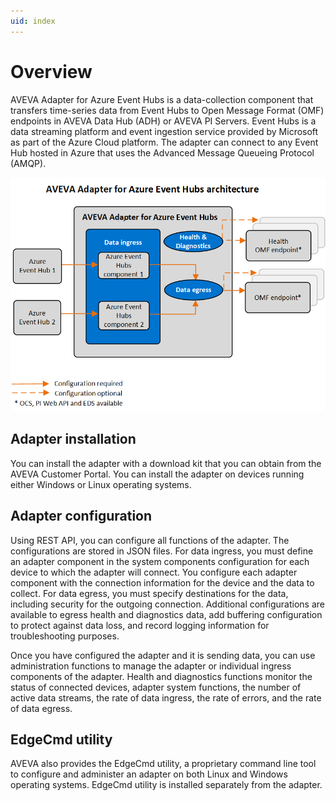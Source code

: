 ```yaml
---
uid: index
---
```


# Overview

AVEVA Adapter for Azure Event Hubs is a data-collection component that transfers time-series data from Event Hubs to Open Message Format (OMF) endpoints in AVEVA Data Hub (ADH) or AVEVA PI Servers. Event Hubs is a data streaming platform and event ingestion service provided by Microsoft as part of the Azure Cloud platform. The adapter can connect to any Event Hub hosted in Azure that uses the Advanced Message Queueing Protocol (AMQP).

![AVEVA Adapter for Azure Event Hubs architecture](images/aveva-adapter-for-azure-event-hubs-architecture-diagram.png)

## Adapter installation

You can install the adapter with a download kit that you can obtain from the AVEVA Customer Portal. You can install the adapter on devices running either Windows or Linux operating systems.

## Adapter configuration

Using REST API, you can configure all functions of the adapter. The configurations are stored in JSON files. For data ingress, you must define an adapter component in the system components configuration for each device to which the adapter will connect. You configure each adapter component with the connection information for the device and the data to collect. For data egress, you must specify destinations for the data, including security for the outgoing connection. Additional configurations are available to egress health and diagnostics data, add buffering configuration to protect against data loss, and record logging information for troubleshooting purposes.

Once you have configured the adapter and it is sending data, you can use administration functions to manage the adapter or individual ingress components of the adapter. Health and diagnostics functions monitor the status of connected devices, adapter system functions, the number of active data streams, the rate of data ingress, the rate of errors, and the rate of data egress.

## EdgeCmd utility

AVEVA also provides the EdgeCmd utility, a proprietary command line tool to configure and administer an adapter on both Linux and Windows operating systems. EdgeCmd utility is installed separately from the adapter.
